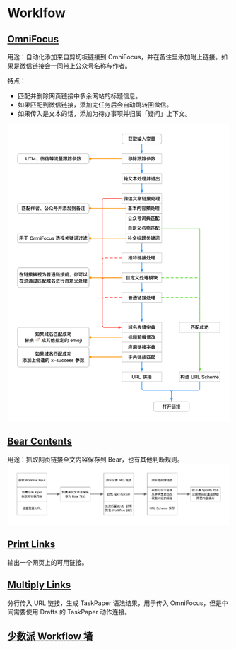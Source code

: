 # Worklfow
## [OmniFocus](https://workflow.is/workflows/0743e826d1d343cd8ad68f437cf9c105)
用途：自动化添加来自剪切板链接到 OmniFocus，并在备注里添加附上链接。如果是微信链接会一同带上公众号名称与作者。

特点：
- 匹配并删除网页链接中多余网站的标题信息。
- 如果匹配到微信链接，添加完任务后会自动跳转回微信。
- 如果传入是文本的话，添加为待办事项并归属「疑问」上下文。

![](/Workflow/PIC/OmniFocusWorkflow.png)

## [Bear Contents](https://workflow.is/workflows/8caa8b8174b646c6b281b266a26f6e0f)
用途：抓取网页链接全文内容保存到 Bear，也有其他判断规则。
![](/Workflow/PIC/BearWorkflow.png)

## [Print Links](https://workflow.is/workflows/d865e9d8391946a1a2a4d9e223e7a786)
输出一个网页上的可用链接。

## [Multiply Links](https://workflow.is/workflows/f78ae341d5904acaac4e4196af2d80ab)
分行传入 URL 链接，生成 TaskPaper 语法结果，用于传入 OmniFocus，但是中间需要使用 Drafts 的 TaskPaper 动作连接。

## [少数派 Workflow 墙](http://workflow.sspai.com/#/main/workflow)
